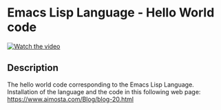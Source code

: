 # Emacs Lisp Language - Hello World code

[![Watch the video](https://img.youtube.com/vi/JesRiCG8ZOA/hqdefault.jpg)](https://youtu.be/JesRiCG8ZOA)

## Description

  

The hello world code corresponding to the Emacs Lisp Language. Installation of the language and the code in this following web page: https://www.aimosta.com/Blog/blog-20.html

